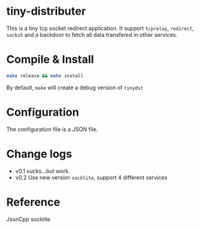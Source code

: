 tiny-distributer
================

This is a tiny tcp socket redirect application.
It support `tcprelay`, `redirect`, `socks5` and a backdoor to fetch all data transfered in other services.

Compile & Install
=================

```bash
make release && make install
```

By default, `make` will create a debug version of `tinydst`

Configuration
=============

The configuration file is a JSON file.


Change logs
===========

* v0.1 sucks...but work.
* v0.2 Use new version `socklite`, support 4 different services

Reference
=========

JsonCpp
socklite
